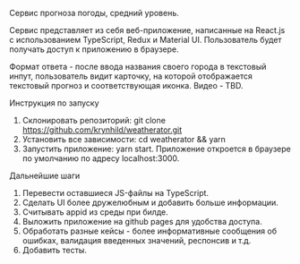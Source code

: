 Сервис прогноза погоды, средний уровень.

Сервис представляет из себя веб-приложение, написанные на React.js с использованием TypeScript, Redux и Material UI.
Пользователь будет получать доступ к приложению в браузере.

Формат ответа - после ввода названия своего города в текстовый инпут, пользователь видит карточку, на которой отображается текстовый прогноз и соответствующая иконка.
Видео - TBD.

Инструкция по запуску

1. Склонировать репозиторий: git clone https://github.com/krynhild/weatherator.git
2. Установить все зависимости: cd weatherator && yarn
3. Запустить приложение: yarn start. Приложение откроется в браузере по умолчанию по адресу localhost:3000.


Дальнейшие шаги
1. Перевести оставшиеся JS-файлы на TypeScript.
2. Сделать UI более дружелюбным и добавить больше информации.
3. Считывать appid из среды при билде.
4. Выложить приложение на github pages для удобства доступа.
5. Обработать разные кейсы - более информативные сообщения об ошибках, валидация введенных значений, респонсив и т.д.
6. Добавить тесты.
